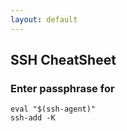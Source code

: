```yaml
---
layout: default
---
```

SSH CheatSheet
---

### Enter passphrase for
	eval "$(ssh-agent)"
	ssh-add -K
